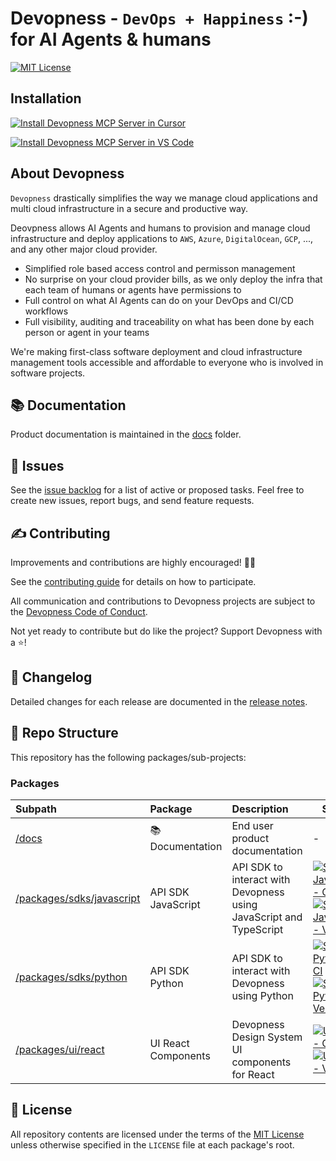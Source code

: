 # Devopness - `DevOps + Happiness` :-) for AI Agents & humans

[![MIT License](https://img.shields.io/badge/license-MIT-green.svg?style=flat-square)](https://github.com/devopness/devopness/blob/main/LICENSE)

## Installation

[![Install Devopness MCP Server in Cursor](https://cursor.com/deeplink/mcp-install-dark.svg)](https://cursor.com/install-mcp?name=devopness&config=eyJjb21tYW5kIjoidXZ4IGRldm9wbmVzcy1tY3Atc2VydmVyIC0tdHJhbnNwb3J0IHN0ZGlvIiwiZW52Ijp7IkRFVk9QTkVTU19VU0VSX0VNQUlMIjoiWU9VUl9ERVZPUE5FU1NfVVNFUl9FTUFJTCIsIkRFVk9QTkVTU19VU0VSX1BBU1NXT1JEIjoiWU9VUl9ERVZPUE5FU1NfVVNFUl9QQVNTV09SRCJ9fQo=)

[![Install Devopness MCP Server in VS Code](https://img.shields.io/badge/VS_Code-000000?style=for-the-badge&label=Add%20to&labelColor=000000&color=000000
)](https://insiders.vscode.dev/redirect/mcp/install?name=devopness&config=%7B%22command%22%3A%22uvx%22%2C%22args%22%3A%5B%22devopness-mcp-server%22%2C%20%22--transport%22%2C%20%22stdio%22%5D%2C%22env%22%3A%7B%22DEVOPNESS_USER_EMAIL%22%3A%22YOUR_DEVOPNESS_USER_EMAIL%22%2C%22DEVOPNESS_USER_PASSWORD%22%3A%22YOUR_DEVOPNESS_USER_PASSWORD%22%7D%7D)

## About Devopness

`Devopness` drastically simplifies the way we manage cloud applications and multi cloud infrastructure in a secure and productive way.

Deovpness allows AI Agents and humans to provision and manage cloud infrastructure and deploy applications to `AWS`, `Azure`, `DigitalOcean`, `GCP`, ..., and any other major cloud provider.

* Simplified role based access control and permisson management
* No surprise on your cloud provider bills, as we only deploy the infra that each team of humans or agents have permissions to
* Full control on what AI Agents can do on your DevOps and CI/CD workflows
* Full visibility, auditing and traceability on what has been done by each person or agent in your teams

We're making first-class software deployment and cloud infrastructure management tools accessible and affordable to everyone who is involved in software projects.

## 📚 <a id="docs"></a>Documentation


Product documentation is maintained in the [docs](docs/) folder.

## 🙋 <a id="issues"></a>Issues

See the [issue backlog](https://github.com/devopness/devopness/issues) for a list of active or proposed tasks. Feel free to create new issues, report bugs, and send feature requests.

## ✍️ <a id="contributing"></a>Contributing

Improvements and contributions are highly encouraged! 🙏👊

See the [contributing guide](CONTRIBUTING.md) for details on how to participate.

All communication and contributions to Devopness projects are subject to the [Devopness Code of Conduct](CODE_OF_CONDUCT.md).

Not yet ready to contribute but do like the project? Support Devopness with a ⭐!

## 💼 <a id="changelog"></a>Changelog

Detailed changes for each release are documented in the [release notes](https://github.com/devopness/devopness/releases).

## 📂 <a id="repo"></a>Repo Structure

This repository has the following packages/sub-projects:

### Packages

| Subpath                    | Package                   | Description                     |Status|
|:---------------------------|:--------------------------|:--------------------------------|-|
| [/docs](docs/)             | 📚 Documentation          | End user product documentation  |-|
| [/packages/sdks/javascript](packages/sdks/javascript/) | API SDK JavaScript  | API SDK to interact with Devopness using JavaScript and TypeScript |[![SDK JavaScript - CI](https://img.shields.io/github/actions/workflow/status/devopness/devopness/ci-sdk-javascript.yml?label=SDK%20JavaScript)](https://github.com/devopness/devopness/actions/workflows/ci-sdk-javascript.yml)<br>[![SDK JavaScript - Version](https://img.shields.io/npm/v/@devopness/sdk-js?label=SDK%20JavaScript)](https://www.npmjs.com/package/@devopness/sdk-js)|
| [/packages/sdks/python](packages/sdks/python/) | API SDK Python  | API SDK to interact with Devopness using Python |[![SDK Python - CI](https://img.shields.io/github/actions/workflow/status/devopness/devopness/ci-sdk-python.yml?label=SDK%20Python)](https://github.com/devopness/devopness/actions/workflows/ci-sdk-python.yml)<br>[![SDK Python - Version](https://img.shields.io/pypi/v/devopness?label=SDK%20Python)](https://pypi.org/project/devopness/)|
| [/packages/ui/react](packages/ui/react/) | UI React Components  | Devopness Design System UI components for React |[![UI React - CI](https://img.shields.io/github/actions/workflow/status/devopness/devopness/ci-ui-react.yml?label=UI%20React)](https://github.com/devopness/devopness/actions/workflows/ci-ui-react.yml)<br>[![UI React - Version](https://img.shields.io/npm/v/@devopness/ui-react?label=UI%20React)](https://www.npmjs.com/package/@devopness/ui-react)|

## 📜 <a id="license"></a>License

All repository contents are licensed under the terms of the [MIT License](LICENSE) unless otherwise specified in the `LICENSE` file at each package's root.

